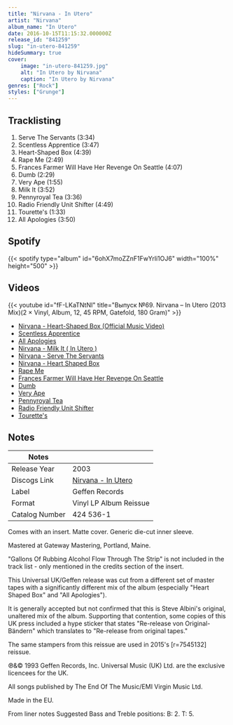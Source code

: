 ```yaml
---
title: "Nirvana - In Utero"
artist: "Nirvana"
album_name: "In Utero"
date: 2016-10-15T11:15:32.000000Z
release_id: "841259"
slug: "in-utero-841259"
hideSummary: true
cover:
    image: "in-utero-841259.jpg"
    alt: "In Utero by Nirvana"
    caption: "In Utero by Nirvana"
genres: ["Rock"]
styles: ["Grunge"]
---
```


## Tracklisting
1. Serve The Servants (3:34)
2. Scentless Apprentice (3:47)
3. Heart-Shaped Box (4:39)
4. Rape Me (2:49)
5. Frances Farmer Will Have Her Revenge On Seattle (4:07)
6. Dumb (2:29)
7. Very Ape (1:55)
8. Milk It (3:52)
9. Pennyroyal Tea (3:36)
10. Radio Friendly Unit Shifter (4:49)
11. Tourette's (1:33)
12. All Apologies (3:50)


## Spotify
{{< spotify type="album" id="6ohX7moZZnF1FwYrli1OJ6" width="100%" height="500" >}}



## Videos
{{< youtube id="fF-LKaTNtNI" title="Выпуск №69. Nirvana ‎– In Utero (2013 Mix)(2 × Vinyl, Album, 12, 45 RPM, Gatefold, 180 Gram)" >}}
- [Nirvana - Heart-Shaped Box (Official Music Video)](https://www.youtube.com/watch?v=n6P0SitRwy8)
- [Scentless Apprentice](https://www.youtube.com/watch?v=1ppZcWfmKCc)
- [All Apologies](https://www.youtube.com/watch?v=Ba_08WWIWV8)
- [Nirvana - Milk It ( In Utero )](https://www.youtube.com/watch?v=xzXB7xPIVgc)
- [Nirvana - Serve The Servants](https://www.youtube.com/watch?v=YJft6_5hlGo)
- [Nirvana - Heart Shaped Box](https://www.youtube.com/watch?v=by6lyNC3D9Y)
- [Rape Me](https://www.youtube.com/watch?v=AVnCuW3nkns)
- [Frances Farmer Will Have Her Revenge On Seattle](https://www.youtube.com/watch?v=C-deMfnLtMI)
- [Dumb](https://www.youtube.com/watch?v=11G9j9utRCs)
- [Very Ape](https://www.youtube.com/watch?v=SBKzAASkkxw)
- [Pennyroyal Tea](https://www.youtube.com/watch?v=16R8njf0a74)
- [Radio Friendly Unit Shifter](https://www.youtube.com/watch?v=Q-AtW4wfnDE)
- [Tourette's](https://www.youtube.com/watch?v=alP0TiwehM0)

## Notes
| Notes          |             |
| ---------------| ----------- |
| Release Year   | 2003 |
| Discogs Link   | [Nirvana - In Utero](https://www.discogs.com/release/841259-Nirvana-In-Utero) |
| Label          | Geffen Records |
| Format         | Vinyl LP Album Reissue |
| Catalog Number | 424 536-1 |

Comes with an insert.
Matte cover.
Generic die-cut inner sleeve.

Mastered at Gateway Mastering, Portland, Maine.

"Gallons Of Rubbing Alcohol Flow Through The Strip" is not included in the track list - only mentioned in the credits section of the insert.

This Universal UK/Geffen release was cut from a different set of master tapes with a significantly different mix of the album (especially "Heart Shaped Box" and "All Apologies").

It is generally accepted but not confirmed that this is Steve Albini's original, unaltered mix of the album. Supporting that contention, some copies of this UK press included a hype sticker that states "Re-release von Original-Bändern" which translates to "Re-release from original tapes."

The same stampers from this reissue are used in 2015's [r=7545132] reissue.

℗&© 1993 Geffen Records, Inc.
Universal Music (UK) Ltd. are the exclusive licencees for the UK.

All songs published by The End Of The Music/EMI Virgin Music Ltd.

Made in the EU.

From liner notes
Suggested Bass and Treble positions:
B: 2.
T: 5.
